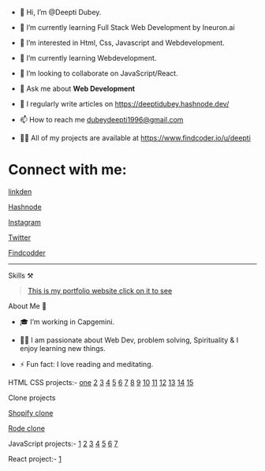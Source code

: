 - 👋 Hi, I’m @Deepti Dubey.

- 🌱 I’m currently learning Full Stack Web Development by Ineuron.ai

- 👀 I’m interested in Html, Css, Javascript and Webdevelopment.

- 🌱 I’m currently learning Webdevelopment.

- 👯 I’m looking to collaborate on JavaScript/React.

- 💬 Ask me about **Web Development**

- 📝 I regularly write articles on https://deeptidubey.hashnode.dev/

- 📫 How to reach me dubeydeepti1996@gmail.com

- 👨‍💻 All of my projects are available at https://www.findcoder.io/u/deepti

# Connect with me:

[linkden](https://linkedin.com/in/deepti-dubey-83101220b)

[Hashnode](https://deeptidubey.hashnode.dev/)

[Instagram](https://www.instagram.com/deepti_webdev/)

[Twitter](https://twitter.com/DeeptiD70928388)

[Findcodder](https://www.findcoder.io/u/deepti)


 <hr/>
 
 Skills ⚒️
 
 
 
 
>  [This is my portfolio website click on it to see](https://deeptiportfolio-websites.netlify.app/)
 
About Me 🚀

- 🎓 I’m working in Capgemini.

- 👨‍💻 I am passionate about Web Dev, problem solving, Spirituality & I enjoy learning new things.

- ⚡ Fun fact:  I love reading and meditating.

HTML CSS projects:-
[one](https://github.com/DeeptiDaisy/Ineuron01)
[2](https://github.com/DeeptiDaisy/LcoProject02)
[3](https://github.com/DeeptiDaisy/Justice)
[4](https://github.com/DeeptiDaisy/LcoProject04)
[5](https://github.com/DeeptiDaisy/LcoProject-05)
[6](https://github.com/DeeptiDaisy/LcoProject-06)
[7](https://github.com/DeeptiDaisy/Project-07)
[8](https://github.com/DeeptiDaisy/WebDesign-08)
[9](https://github.com/DeeptiDaisy/Developer-page09)
[10](https://github.com/DeeptiDaisy/Interior_design)
[11](https://github.com/DeeptiDaisy/Web-services-11)
[12](https://github.com/DeeptiDaisy/Web-designing-12)
[13](https://github.com/DeeptiDaisy/Project-13)
[14](https://github.com/DeeptiDaisy/LcoProject-14)
[15](https://github.com/DeeptiDaisy/Lcoproject-15)

Clone projects

[Shopify clone](https://github.com/DeeptiDaisy/ShopifyClone)
 
[Rode clone](https://github.com/DeeptiDaisy/RodeWebsite)


JavaScript projects:-
[1](https://github.com/DeeptiDaisy/CountDown)
[2](https://github.com/DeeptiDaisy/QRcodegenerator)
[3](https://github.com/DeeptiDaisy/Password-genrator)
[4](https://github.com/DeeptiDaisy/Accordian)
[5](https://github.com/DeeptiDaisy/Naming-Conversion)
[6](https://github.com/DeeptiDaisy/Jokes-generator)
[7]()

React project:-
[1](https://github.com/DeeptiDaisy/tiktoktoereactjs)

 
